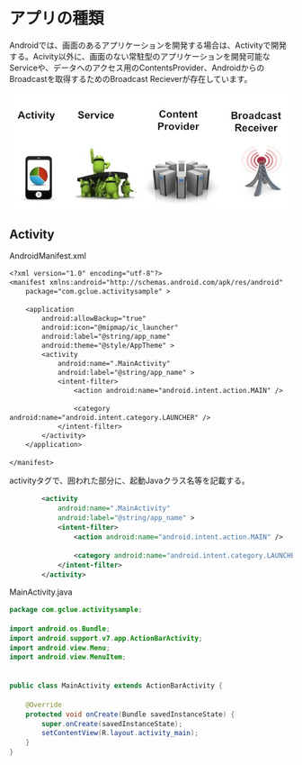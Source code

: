 # アプリの種類

Androidでは、画面のあるアプリケーションを開発する場合は、Activityで開発する。Acivity以外に、画面のない常駐型のアプリケーションを開発可能なServiceや、データへのアクセス用のContentsProvider、AndroidからのBroadcastを取得するためのBroadcast Recieverが存在しています。

![](pre0301.jpg)

## Activity

AndroidManifest.xml
```
<?xml version="1.0" encoding="utf-8"?>
<manifest xmlns:android="http://schemas.android.com/apk/res/android"
    package="com.gclue.activitysample" >

    <application
        android:allowBackup="true"
        android:icon="@mipmap/ic_launcher"
        android:label="@string/app_name"
        android:theme="@style/AppTheme" >
        <activity
            android:name=".MainActivity"
            android:label="@string/app_name" >
            <intent-filter>
                <action android:name="android.intent.action.MAIN" />

                <category android:name="android.intent.category.LAUNCHER" />
            </intent-filter>
        </activity>
    </application>

</manifest>

```

activityタグで、囲われた部分に、起動Javaクラス名等を記載する。
```xml
        <activity
            android:name=".MainActivity"
            android:label="@string/app_name" >
            <intent-filter>
                <action android:name="android.intent.action.MAIN" />

                <category android:name="android.intent.category.LAUNCHER" />
            </intent-filter>
        </activity>
```

MainActivity.java
```java
package com.gclue.activitysample;

import android.os.Bundle;
import android.support.v7.app.ActionBarActivity;
import android.view.Menu;
import android.view.MenuItem;


public class MainActivity extends ActionBarActivity {

    @Override
    protected void onCreate(Bundle savedInstanceState) {
        super.onCreate(savedInstanceState);
        setContentView(R.layout.activity_main);
    }
}
```
